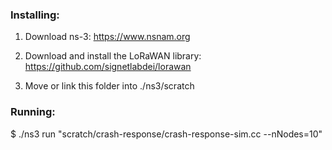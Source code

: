 ### Installing:

1. Download ns-3:
	https://www.nsnam.org

2. Download and install the LoRaWAN library:
	https://github.com/signetlabdei/lorawan

3. Move or link this folder into ./ns3/scratch

### Running:

$ ./ns3 run "scratch/crash-response/crash-response-sim.cc --nNodes=10"